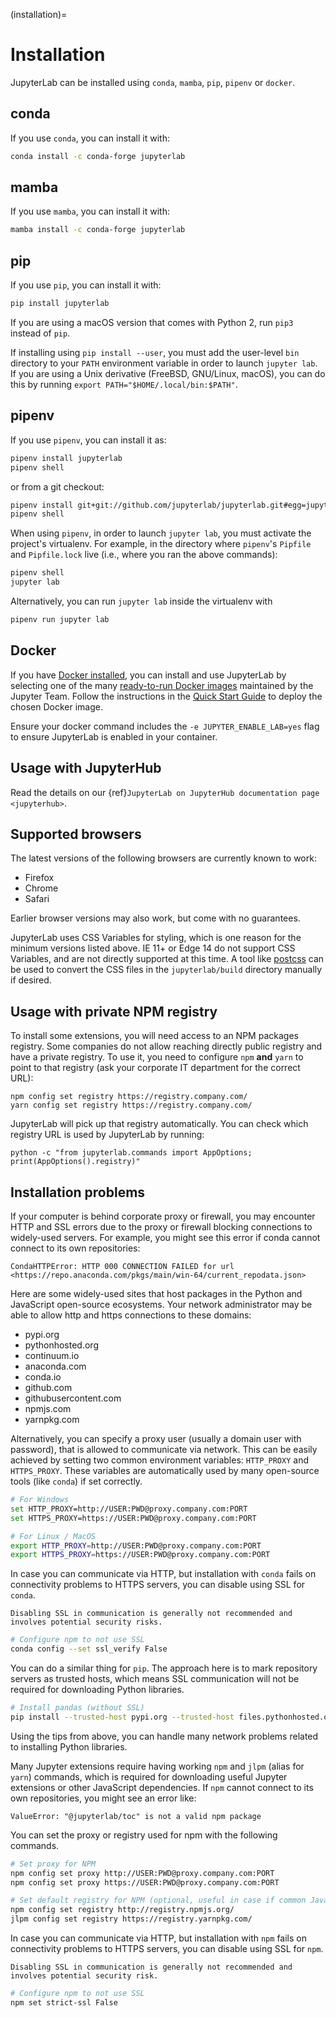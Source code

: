(installation)=

# Installation

JupyterLab can be installed using `conda`, `mamba`, `pip`, `pipenv` or `docker`.

## conda

If you use `conda`, you can install it with:

```bash
conda install -c conda-forge jupyterlab
```

## mamba

If you use `mamba`, you can install it with:

```bash
mamba install -c conda-forge jupyterlab
```

## pip

If you use `pip`, you can install it with:

```bash
pip install jupyterlab
```

If you are using a macOS version that comes with Python 2, run `pip3`
instead of `pip`.

If installing using `pip install --user`, you must add the user-level
`bin` directory to your `PATH` environment variable in order to launch
`jupyter lab`. If you are using a Unix derivative (FreeBSD, GNU/Linux,
macOS), you can do this by running `export PATH="$HOME/.local/bin:$PATH"`.

## pipenv

If you use `pipenv`, you can install it as:

```bash
pipenv install jupyterlab
pipenv shell
```

or from a git checkout:

```bash
pipenv install git+git://github.com/jupyterlab/jupyterlab.git#egg=jupyterlab
pipenv shell
```

When using `pipenv`, in order to launch `jupyter lab`, you must activate the project's virtualenv.
For example, in the directory where `pipenv`'s `Pipfile` and `Pipfile.lock` live (i.e., where you ran the above commands):

```bash
pipenv shell
jupyter lab
```

Alternatively, you can run `jupyter lab` inside the virtualenv with

```bash
pipenv run jupyter lab
```

## Docker

If you have [Docker installed](https://docs.docker.com/install/), you can install and use JupyterLab by selecting one
of the many [ready-to-run Docker images](https://jupyter-docker-stacks.readthedocs.io/en/latest/using/selecting.html)
maintained by the Jupyter Team. Follow the instructions in the [Quick Start Guide](https://jupyter-docker-stacks.readthedocs.io/en/latest/)
to deploy the chosen Docker image.

Ensure your docker command includes the `-e JUPYTER_ENABLE_LAB=yes` flag to ensure
JupyterLab is enabled in your container.

## Usage with JupyterHub

Read the details on our {ref}`JupyterLab on JupyterHub documentation page <jupyterhub>`.

## Supported browsers

The latest versions of the following browsers are currently known to work:

- Firefox
- Chrome
- Safari

Earlier browser versions may also work, but come with no guarantees.

JupyterLab uses CSS Variables for styling, which is one reason for the
minimum versions listed above. IE 11+ or Edge 14 do not support
CSS Variables, and are not directly supported at this time.
A tool like [postcss](https://postcss.org/) can be used to convert the CSS files in the
`jupyterlab/build` directory manually if desired.

## Usage with private NPM registry

To install some extensions, you will need access to an NPM packages registry. Some companies do not allow
reaching directly public registry and have a private registry. To use it, you need to configure `npm`
**and** `yarn` to point to that registry (ask your corporate IT department for the correct URL):

```
npm config set registry https://registry.company.com/
yarn config set registry https://registry.company.com/
```

JupyterLab will pick up that registry automatically. You can check which registry URL is used by JupyterLab by running:

```
python -c "from jupyterlab.commands import AppOptions; print(AppOptions().registry)"
```

## Installation problems

If your computer is behind corporate proxy or firewall,
you may encounter HTTP and SSL errors due to the proxy or firewall blocking connections to widely-used servers. For example, you might see this error if conda cannot connect to its own repositories:

```
CondaHTTPError: HTTP 000 CONNECTION FAILED for url <https://repo.anaconda.com/pkgs/main/win-64/current_repodata.json>
```

Here are some widely-used sites that host packages in the Python and JavaScript open-source ecosystems. Your network administrator may be able to allow http and https connections to these domains:

- pypi.org
- pythonhosted.org
- continuum.io
- anaconda.com
- conda.io
- github.com
- githubusercontent.com
- npmjs.com
- yarnpkg.com

Alternatively, you can specify a proxy user (usually a domain user with password),
that is allowed to communicate via network. This can be easily achieved
by setting two common environment variables: `HTTP_PROXY` and `HTTPS_PROXY`.
These variables are automatically used by many open-source tools (like `conda`) if set correctly.

```bash
# For Windows
set HTTP_PROXY=http://USER:PWD@proxy.company.com:PORT
set HTTPS_PROXY=https://USER:PWD@proxy.company.com:PORT

# For Linux / MacOS
export HTTP_PROXY=http://USER:PWD@proxy.company.com:PORT
export HTTPS_PROXY=https://USER:PWD@proxy.company.com:PORT
```

In case you can communicate via HTTP, but installation with `conda` fails
on connectivity problems to HTTPS servers, you can disable using SSL for `conda`.

```{warning}
Disabling SSL in communication is generally not recommended and involves potential security risks.
```

```bash
# Configure npm to not use SSL
conda config --set ssl_verify False
```

You can do a similar thing for `pip`.
The approach here is to mark repository servers as trusted hosts,
which means SSL communication will not be required for downloading Python libraries.

```bash
# Install pandas (without SSL)
pip install --trusted-host pypi.org --trusted-host files.pythonhosted.org pandas
```

Using the tips from above, you can handle many network problems
related to installing Python libraries.

Many Jupyter extensions require having working `npm` and `jlpm` (alias for `yarn`) commands,
which is required for downloading useful Jupyter extensions or other JavaScript dependencies. If `npm` cannot connect to its own repositories, you might see an error like:

```
ValueError: "@jupyterlab/toc" is not a valid npm package
```

You can set the proxy or registry used for npm with the following commands.

```bash
# Set proxy for NPM
npm config set proxy http://USER:PWD@proxy.company.com:PORT
npm config set proxy https://USER:PWD@proxy.company.com:PORT

# Set default registry for NPM (optional, useful in case if common JavaScript libs cannot be found)
npm config set registry http://registry.npmjs.org/
jlpm config set registry https://registry.yarnpkg.com/
```

In case you can communicate via HTTP, but installation with `npm` fails
on connectivity problems to HTTPS servers, you can disable using SSL for `npm`.

```{warning}
Disabling SSL in communication is generally not recommended and involves potential security risk.
```

```bash
# Configure npm to not use SSL
npm set strict-ssl False
```
